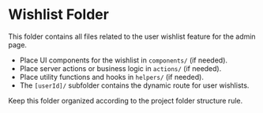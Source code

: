 # Wishlist Folder

This folder contains all files related to the user wishlist feature for the admin page.

- Place UI components for the wishlist in `components/` (if needed).
- Place server actions or business logic in `actions/` (if needed).
- Place utility functions and hooks in `helpers/` (if needed).
- The `[userId]/` subfolder contains the dynamic route for user wishlists.

Keep this folder organized according to the project folder structure rule. 
